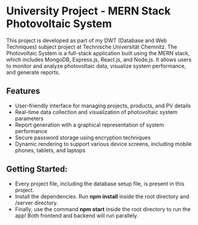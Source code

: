 <h1>University Project - MERN Stack Photovoltaic System</h1>

This project is developed as part of my DWT (Database and Web Techniques) subject project at Technische Universität Chemnitz. The Photovoltaic System is a full-stack application built using the MERN stack, which includes MongoDB, Express.js, React.js, and Node.js. It allows users to monitor and analyze photovoltaic data, visualize system performance, and generate reports.

<h2>Features</h2>
<ul>
<li>User-friendly interface for managing projects, products, and PV details</li>
<li>Real-time data collection and visualization of photovoltaic system parameters</li>
<li>Report generation with a graphical representation of system performance</li>
<li>Secure password storage using encryption techniques</li>
<li>Dynamic rendering to support various device screens, including mobile phones, tablets, and laptops</li>
</ul>

<h2>Getting Started:</h2>
<ul>
  <li>Every project file, including the database setup file, is present in this project.</li>
  <li>Install the dependencies. Run <strong>npm install</strong> inside the root directory and /server directory.</li>
  <li>Finally, use the command <strong>npm start</strong> inside the root directory to run the app! Both frontend and backend will run parallely.</li>
</ul>
